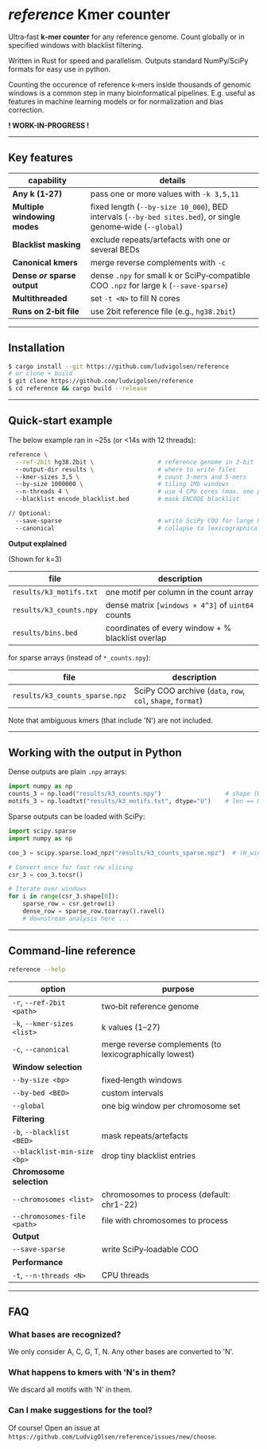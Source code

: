 # *reference* Kmer counter

Ultra‑fast **k‑mer counter** for any reference genome. Count globally or in specified windows with blacklist filtering.

Written in Rust for speed and parallelism. Outputs standard NumPy/SciPy formats for easy use in python.

Counting the occurence of reference k‑mers inside thousands of genomic windows is a common step in many bioinformatical pipelines. E.g. useful as features in machine learning models or for normalization and bias correction.

**! WORK-IN-PROGRESS !**

---

## Key features

| capability                   | details                                                                                                     |
| ---------------------------- | ----------------------------------------------------------------------------------------------------------- |
| **Any k (1‑27)**             | pass one or more values with `-k 3,5,11`                                                                    |
| **Multiple windowing modes** | fixed length (`--by-size 10_000`), BED intervals (`--by-bed sites.bed`), or single genome‑wide (`--global`) |
| **Blacklist masking**        | exclude repeats/artefacts with one or several BEDs                                                          |
| **Canonical kmers**          | merge reverse complements with `-c`                                                                         |
| **Dense *or* sparse output** | dense `.npy` for small k or SciPy‑compatible COO `.npz` for large k (`--save-sparse`)                       |
| **Multithreaded**            | set `-t <N>` to fill N cores                                                                                |
| **Runs on 2‑bit file**       | use 2bit reference file (e.g., `hg38.2bit`)                                                                 |

---

## Installation

```bash
$ cargo install --git https://github.com/ludvigolsen/reference
# or clone + build
$ git clone https://github.com/ludvigolsen/reference
$ cd reference && cargo build --release
```

---

## Quick‑start example

The below example ran in ~25s (or <14s with 12 threads):

```bash
reference \
  --ref-2bit hg38.2bit \                  # reference genome in 2‑bit
  --output-dir results \                  # where to write files
  --kmer-sizes 3,5 \                      # count 3-mers and 5‑mers
  --by-size 1000000 \                     # tiling 1Mb windows
  --n-threads 4 \                         # use 4 CPU cores (max. one per chromosome)
  --blacklist encode_blacklist.bed        # mask ENCODE blacklist

// Optional:
  --save-sparse                           # write SciPy COO for large k‑mers
  --canonical                             # collapse to lexicographically lowest canons
```

**Output explained**

(Shown for k=3)

| file                    | description                                       |
| ----------------------- | ------------------------------------------------- |
| `results/k3_motifs.txt` | one motif per column in the count array           |
| `results/k3_counts.npy` | dense matrix `[windows × 4^3]` of `uint64` counts |
| `results/bins.bed`      | coordinates of every window + % blacklist overlap |

for sparse arrays (instead of `*_counts.npy`):

| file                           | description                                                 |
| ------------------------------ | ----------------------------------------------------------- |
| `results/k3_counts_sparse.npz` | SciPy COO archive (`data`, `row`, `col`, `shape`, `format`) |


Note that ambiguous kmers (that include 'N') are not included.

---

## Working with the output in Python

Dense outputs are plain `.npy` arrays:

```python
import numpy as np
counts_3 = np.load("results/k3_counts.npy")                  # shape (N_windows, N_kmers)
motifs_3 = np.loadtxt("results/k3_motifs.txt", dtype="U")    # len == N_kmers
```

Sparse outputs can be loaded with SciPy:

```python
import scipy.sparse
import numpy as np

coo_3 = scipy.sparse.load_npz("results/k3_counts_sparse.npz")  # (N_windows, N_kmers)

# Convert once for fast row slicing
csr_3 = coo_3.tocsr()

# Iterate over windows
for i in range(csr_3.shape[0]):
    sparse_row = csr.getrow(i)
    dense_row = sparse_row.toarray().ravel()
    # downstream analysis here ...
```

---


## Command‑line reference

```bash
reference --help
```

| option                      | purpose                                                 |
| --------------------------- | ------------------------------------------------------- |
| `-r`, `--ref-2bit <path>`   | two‑bit reference genome                                |
| `-k`, `--kmer-sizes <list>` | k values (1–27)                                         |
| `-c`, `--canonical`         | merge reverse complements (to lexicographically lowest) |
| **Window selection**        |                                                         |
| `--by-size <bp>`            | fixed‑length windows                                    |
| `--by-bed <BED>`            | custom intervals                                        |
| `--global`                  | one big window per chromosome set                       |
| **Filtering**               |                                                         |
| `-b`, `--blacklist <BED>`   | mask repeats/artefacts                                  |
| `--blacklist-min-size <bp>` | drop tiny blacklist entries                             |
| **Chromosome selection**    |                                                         |
| `--chromosomes <list>`      | chromosomes to process (default: chr1-22)               |
| `--chromosomes-file <path>` | file with chromosomes to process                        |
| **Output**                  |                                                         |
| `--save-sparse`             | write SciPy‑loadable COO                                |
| **Performance**             |                                                         |
| `-t`, `--n-threads <N>`     | CPU threads                                             |


---


## FAQ

### What bases are recognized?

We only consider A, C, G, T, N. Any other bases are converted to 'N'.

### What happens to kmers with 'N's in them?

We discard all motifs with 'N' in them.

### Can I make suggestions for the tool?

Of course! Open an issue at `https://github.com/LudvigOlsen/reference/issues/new/choose`. 
